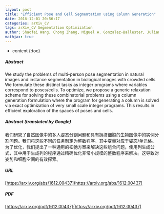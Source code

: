 ```yaml
---
layout: post
title: "Efficient Pose and Cell Segmentation using Column Generation"
date: 2016-12-01 20:56:17
categories: arXiv_CV
tags: arXiv_CV Segmentation Optimization
author: Shaofei Wang, Chong Zhang, Miguel A. Gonzalez-Ballester, Julian Yarkony
mathjax: true
---
```


* content
{:toc}

##### Abstract
We study the problems of multi-person pose segmentation in natural images and instance segmentation in biological images with crowded cells. We formulate these distinct tasks as integer programs where variables correspond to poses/cells. To optimize, we propose a generic relaxation scheme for solving these combinatorial problems using a column generation formulation where the program for generating a column is solved via exact optimization of very small scale integer programs. This results in efficient exploration of the spaces of poses and cells.

##### Abstract (translated by Google)
我们研究了自然图像中的多人姿态分割问题和具有拥挤细胞的生物图像中的实例分割问题。我们将这些不同的任务制定为整数程序，其中变量对应于姿态/单元格。为了优化，我们提出了一种通用的松弛方案来解决这些组合问题，使用列生成公式，其中用于生成列的程序通过精确优化非常小规模的整数程序来解决。这导致对姿势和细胞空间的有效探索。

##### URL
[https://arxiv.org/abs/1612.00437](https://arxiv.org/abs/1612.00437)

##### PDF
[https://arxiv.org/pdf/1612.00437](https://arxiv.org/pdf/1612.00437)

